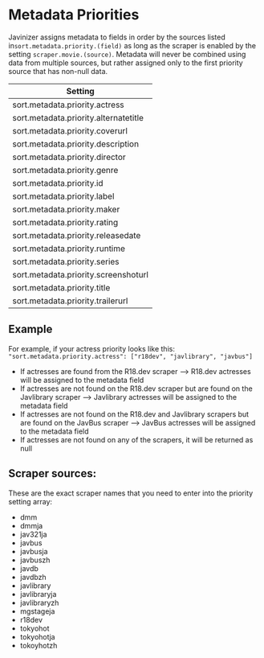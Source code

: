 # Metadata Priorities

Javinizer assigns metadata to fields in order by the sources listed in`sort.metadata.priority.(field)`  as long as the scraper is enabled by the setting `scraper.movie.(source)`. Metadata will never be combined using data from multiple sources, but rather assigned only to the first priority source that has non-null data.

| Setting                               |
| ------------------------------------- |
| sort.metadata.priority.actress        |
| sort.metadata.priority.alternatetitle |
| sort.metadata.priority.coverurl       |
| sort.metadata.priority.description    |
| sort.metadata.priority.director       |
| sort.metadata.priority.genre          |
| sort.metadata.priority.id             |
| sort.metadata.priority.label          |
| sort.metadata.priority.maker          |
| sort.metadata.priority.rating         |
| sort.metadata.priority.releasedate    |
| sort.metadata.priority.runtime        |
| sort.metadata.priority.series         |
| sort.metadata.priority.screenshoturl  |
| sort.metadata.priority.title          |
| sort.metadata.priority.trailerurl     |

## Example

For example, if your actress priority looks like this: `"sort.metadata.priority.actress": ["r18dev", "javlibrary", "javbus"]`

* If actresses are found from the R18.dev scraper --> R18.dev actresses will be assigned to the metadata field
* If actresses are not found on the R18.dev scraper but are found on the Javlibrary scraper --> Javlibrary actresses will be assigned to the metadata field
* If actresses are not found on the R18.dev and Javlibrary scrapers but are found on the JavBus scraper --> JavBus actresses will be assigned to the metadata field
* If actresses are not found on any of the scrapers, it will be returned as null

## Scraper sources:

These are the exact scraper names that you need to enter into the priority setting array:

* dmm
* dmmja
* jav321ja
* javbus
* javbusja
* javbuszh
* javdb
* javdbzh
* javlibrary
* javlibraryja
* javlibraryzh
* mgstageja
* r18dev
* tokyohot
* tokyohotja
* tokoyhotzh
